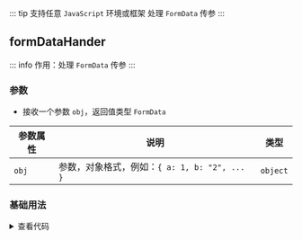 <script setup>
import { useAddNumInOutlineLabel } from '../../.vitepress/utils/createElement.ts'
useAddNumInOutlineLabel(1)

import formDataHander from './formDataHander.vue'
</script>

<!-- # 处理 `FormData` 传参 -->

::: tip 支持任意 `JavaScript` 环境或框架
处理 `FormData` 传参
:::

<!-- <description-popover :num="1" :tagNameList="['浏览器','Node']" /> -->

## formDataHander

::: info 作用：处理 `FormData` 传参
:::

<!-- <description :isShowIcon="false" description="处理 `FormData` 传参" /> -->

### 参数

- 接收一个参数 `obj`，返回值类型 `FormData`

| **参数属性** | **说明**                                      | **类型** |
| ------------ | --------------------------------------------- | -------- |
| `obj`        | 参数，对象格式，例如：`{ a: 1, b: "2", ... }` | `object` |

### 基础用法

<formDataHander />

<details>

<summary>查看代码</summary>

<<< @/utils/formData/formDataHander.vue

</details>
